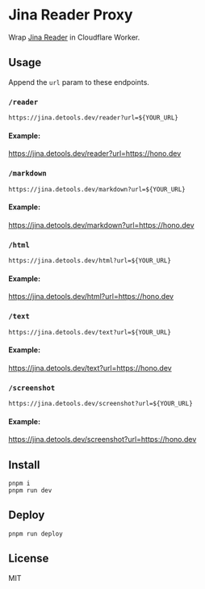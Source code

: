 # Jina Reader Proxy

Wrap [Jina Reader](https://jina.ai/reader/) in Cloudflare Worker.

## Usage

Append the `url` param to these endpoints.

### `/reader`

`https://jina.detools.dev/reader?url=${YOUR_URL}`

#### Example:

<https://jina.detools.dev/reader?url=https://hono.dev>

### `/markdown`

`https://jina.detools.dev/markdown?url=${YOUR_URL}`

#### Example:

<https://jina.detools.dev/markdown?url=https://hono.dev>

### `/html`

`https://jina.detools.dev/html?url=${YOUR_URL}`

#### Example:

<https://jina.detools.dev/html?url=https://hono.dev>


### `/text`

`https://jina.detools.dev/text?url=${YOUR_URL}`

#### Example:

<https://jina.detools.dev/text?url=https://hono.dev>

### `/screenshot`

`https://jina.detools.dev/screenshot?url=${YOUR_URL}`

#### Example:

<https://jina.detools.dev/screenshot?url=https://hono.dev>

## Install

```
pnpm i
pnpm run dev
```

## Deploy

```
pnpm run deploy
```

## License
MIT